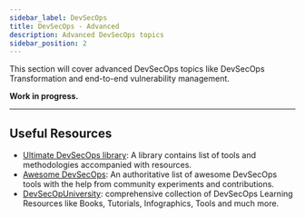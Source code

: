 ```yaml
---
sidebar_label: DevSecOps
title: DevSecOps - Advanced
description: Advanced DevSecOps topics
sidebar_position: 2
---
```


This section will cover advanced DevSecOps topics like DevSecOps Transformation and end-to-end vulnerability management.

**Work in progress.**

---

## Useful Resources

- [Ultimate DevSecOps library](https://github.com/sottlmarek/DevSecOps): A library contains list of tools and methodologies accompanied with resources.
- [Awesome DevSecOps](https://github.com/devsecops/awesome-devsecops): An authoritative list of awesome DevSecOps tools with the help from community experiments and contributions.
- [DevSecOpUniversity](https://www.practical-devsecops.com/devsecops-university/): comprehensive collection of DevSecOps Learning Resources like Books, Tutorials, Infographics, Tools and much more.
